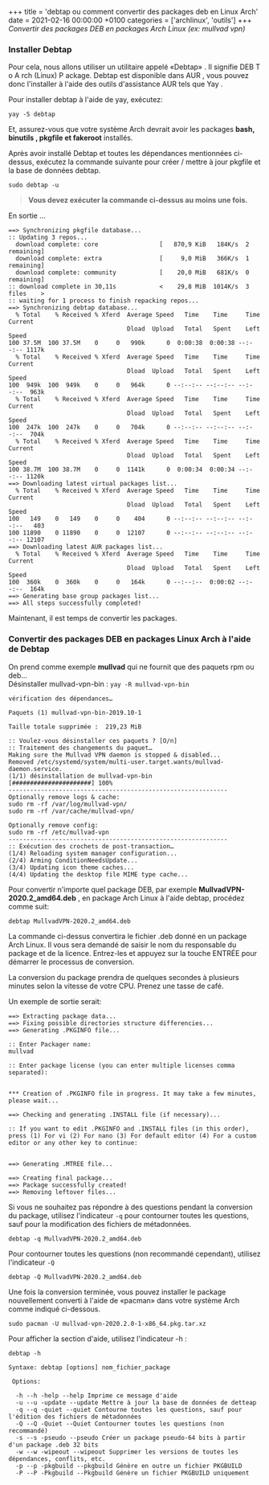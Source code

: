 +++
title = 'debtap ou comment convertir des packages deb en Linux Arch'
date = 2021-02-16 00:00:00 +0100
categories = ['archlinux', 'outils']
+++
*Convertir des packages DEB en packages Arch Linux (ex: mullvad vpn)*

### Installer Debtap

Pour cela, nous allons utiliser un utilitaire appelé «Debtap» . Il signifie DEB T o A rch (Linux) P ackage. Debtap est disponible dans AUR , vous pouvez donc l'installer à l'aide des outils d'assistance AUR tels que Yay .

Pour installer debtap à l'aide de yay, exécutez:

    yay -S debtap 

Et, assurez-vous que votre système Arch devrait avoir les packages **bash, binutils , pkgfile et fakeroot** installés.

Après avoir installé Debtap et toutes les dépendances mentionnées ci-dessus, exécutez la commande suivante pour créer / mettre à jour pkgfile et la base de données debtap.

    sudo debtap -u

>**Vous devez exécuter la commande ci-dessus au moins une fois.**  

En sortie ...

```
==> Synchronizing pkgfile database...
:: Updating 3 repos...
  download complete: core                 [   870,9 KiB   184K/s  2 remaining]
  download complete: extra                [     9,0 MiB   366K/s  1 remaining]
  download complete: community            [    20,0 MiB   681K/s  0 remaining]
:: download complete in 30,11s            <    29,8 MiB  1014K/s  3 files    >
:: waiting for 1 process to finish repacking repos...
==> Synchronizing debtap database...
  % Total    % Received % Xferd  Average Speed   Time    Time     Time  Current
                                 Dload  Upload   Total   Spent    Left  Speed
100 37.5M  100 37.5M    0     0   990k      0  0:00:38  0:00:38 --:--:-- 1117k
  % Total    % Received % Xferd  Average Speed   Time    Time     Time  Current
                                 Dload  Upload   Total   Spent    Left  Speed
100  949k  100  949k    0     0   964k      0 --:--:-- --:--:-- --:--:--  963k
  % Total    % Received % Xferd  Average Speed   Time    Time     Time  Current
                                 Dload  Upload   Total   Spent    Left  Speed
100  247k  100  247k    0     0   704k      0 --:--:-- --:--:-- --:--:--  704k
  % Total    % Received % Xferd  Average Speed   Time    Time     Time  Current
                                 Dload  Upload   Total   Spent    Left  Speed
100 38.7M  100 38.7M    0     0  1141k      0  0:00:34  0:00:34 --:--:-- 1120k
==> Downloading latest virtual packages list...
  % Total    % Received % Xferd  Average Speed   Time    Time     Time  Current
                                 Dload  Upload   Total   Spent    Left  Speed
100   149    0   149    0     0    404      0 --:--:-- --:--:-- --:--:--   403
100 11890    0 11890    0     0  12107      0 --:--:-- --:--:-- --:--:-- 12107
==> Downloading latest AUR packages list...
  % Total    % Received % Xferd  Average Speed   Time    Time     Time  Current
                                 Dload  Upload   Total   Spent    Left  Speed
100  360k    0  360k    0     0   164k      0 --:--:--  0:00:02 --:--:--  164k
==> Generating base group packages list...
==> All steps successfully completed!
```


Maintenant, il est temps de convertir les packages.

### Convertir des packages DEB en packages Linux Arch à l'aide de Debtap

On prend comme exemple **mullvad** qui ne fournit que des paquets rpm ou deb...  
Désinstaller mullvad-vpn-bin : `yay -R mullvad-vpn-bin`  

```
vérification des dépendances…

Paquets (1) mullvad-vpn-bin-2019.10-1

Taille totale supprimée :  219,23 MiB

:: Voulez-vous désinstaller ces paquets ? [O/n] 
:: Traitement des changements du paquet…
Making sure the Mullvad VPN daemon is stopped & disabled...
Removed /etc/systemd/system/multi-user.target.wants/mullvad-daemon.service.
(1/1) désinstallation de mullvad-vpn-bin           [######################] 100%
-------------------------------------------------------------
Optionally remove logs & cache:
sudo rm -rf /var/log/mullvad-vpn/
sudo rm -rf /var/cache/mullvad-vpn/

Optionally remove config:
sudo rm -rf /etc/mullvad-vpn
-------------------------------------------------------------
:: Exécution des crochets de post-transaction…
(1/4) Reloading system manager configuration...
(2/4) Arming ConditionNeedsUpdate...
(3/4) Updating icon theme caches...
(4/4) Updating the desktop file MIME type cache...
```

Pour convertir n'importe quel package DEB, par exemple **MullvadVPN-2020.2_amd64.deb** , en package Arch Linux à l'aide debtap, procédez comme suit:

    debtap MullvadVPN-2020.2_amd64.deb

La commande ci-dessus convertira le fichier .deb donné en un package Arch Linux. Il vous sera demandé de saisir le nom du responsable du package et de la licence. Entrez-les et appuyez sur la touche ENTRÉE pour démarrer le processus de conversion.

La conversion du package prendra de quelques secondes à plusieurs minutes selon la vitesse de votre CPU. Prenez une tasse de café.

Un exemple de sortie serait:

```
==> Extracting package data...
==> Fixing possible directories structure differencies...
==> Generating .PKGINFO file...

:: Enter Packager name:
mullvad

:: Enter package license (you can enter multiple licenses comma separated):


*** Creation of .PKGINFO file in progress. It may take a few minutes, please wait...

==> Checking and generating .INSTALL file (if necessary)...

:: If you want to edit .PKGINFO and .INSTALL files (in this order), press (1) For vi (2) For nano (3) For default editor (4) For a custom editor or any other key to continue: 


==> Generating .MTREE file...

==> Creating final package...
==> Package successfully created!
==> Removing leftover files...

```

Si vous ne souhaitez pas répondre à des questions pendant la conversion du package, utilisez l'indicateur `-q` pour contourner toutes les questions, sauf pour la modification des fichiers de métadonnées.

    debtap -q MullvadVPN-2020.2_amd64.deb

Pour contourner toutes les questions (non recommandé cependant), utilisez l'indicateur `-Q`

    debtap -Q MullvadVPN-2020.2_amd64.deb

Une fois la conversion terminée, vous pouvez installer le package nouvellement converti à l'aide de «pacman» dans votre système Arch comme indiqué ci-dessous.

    sudo pacman -U mullvad-vpn-2020.2.0-1-x86_64.pkg.tar.xz 

Pour afficher la section d'aide, utilisez l'indicateur -h :

    debtap -h

```
Syntaxe: debtap [options] nom_fichier_package

 Options:

  -h --h -help --help Imprime ce message d'aide
  -u --u -update --update Mettre à jour la base de données de detteap
  -q --q -quiet --quiet Contourne toutes les questions, sauf pour l'édition des fichiers de métadonnées
  -Q --Q -Quiet --Quiet Contourner toutes les questions (non recommandé)
  -s --s -pseudo --pseudo Créer un package pseudo-64 bits à partir d'un package .deb 32 bits
  -w --w -wipeout --wipeout Supprimer les versions de toutes les dépendances, conflits, etc.
  -p --p -pkgbuild --pkgbuild Génère en outre un fichier PKGBUILD
  -P --P -Pkgbuild --Pkgbuild Génère un fichier PKGBUILD uniquement 
```
